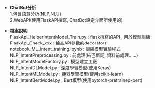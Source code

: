 * **ChatBot分析**  
  1.包含語意分析(NLP,NLU)  
  2.WebAPI(使用FlaskAPI撰寫, ChatBot設定介面所使用的)  
  
* **檔案說明**  
FlaskApi_HelperIntentModel_Train.py : flask撰寫的API , 用於模型訓練   
FlaskApi_Check_xxx : 檢查API參數的decorators  
notebook_ML_intent_training.ipynb : 訓練模型實驗程式  
NLP_IntentPreprocessing.py : 前處理(結巴斷詞, 資料前處理......)  
NLP_IntentModelFactory.py : 模型建立工廠  
NLP_IntentDLModel.py : 深度學習模型(使用Keras)  
NLP_IntentMLModel.py : 機器學習模型(使用scikit-learn)  
NLP_IntentBertModel.py : Bert模型(使用pytorch-pretrained-bert)  
